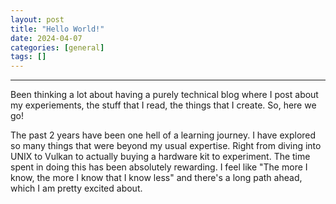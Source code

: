```yaml
---
layout: post
title: "Hello World!"
date: 2024-04-07
categories: [general]
tags: []
---
```

---

Been thinking a lot about having a purely technical blog where I post about my experiements, the stuff that I read, the things that I create. So, here we go!

The past 2 years have been one hell of a learning journey. I have explored so many things that were beyond my usual expertise. Right from diving into UNIX to Vulkan to actually buying a hardware kit to experiment. The time spent in doing this has been absolutely rewarding. I feel like "The more I know, the more I know that I know less" and there's a long path ahead, which I am pretty excited about.